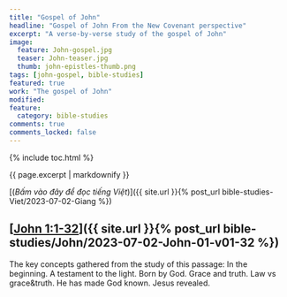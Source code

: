 ```yaml
---
title: "Gospel of John"
headline: "Gospel of John From the New Covenant perspective"
excerpt: "A verse-by-verse study of the gospel of John"
image: 
  feature: John-gospel.jpg
  teaser: John-teaser.jpg
  thumb: john-epistles-thumb.png
tags: [john-gospel, bible-studies]
featured: true
work: "The gospel of John"
modified:
feature:
  category: bible-studies
comments: true
comments_locked: false
---
```


{% include toc.html %}

{{ page.excerpt | markdownify }}

[(<em>Bấm vào đây để đọc tiếng Việt</em>)]({{ site.url }}{% post_url bible-studies-Viet/2023-07-02-Giang %})



##  [<u>John 1:1-32</u>]({{ site.url }}{% post_url bible-studies/John/2023-07-02-John-01-v01-32 %})

The key concepts gathered from the study of this passage: In the beginning. A testament to the light. Born by God. Grace and truth. Law vs grace&truth. He has made God known. Jesus revealed.


